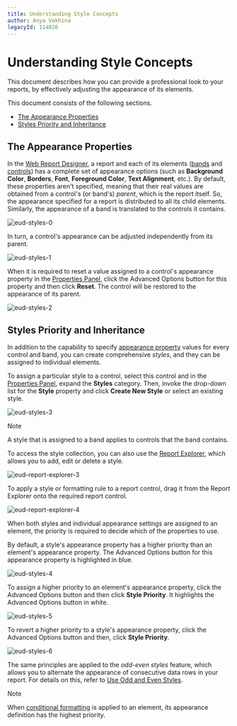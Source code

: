 ```yaml
---
title: Understanding Style Concepts
author: Anya Vekhina
legacyId: 114826
---
```

# Understanding Style Concepts
This document describes how you can provide a professional look to your reports, by effectively adjusting the appearance of its elements.

This document consists of the following sections.
* [The Appearance Properties](#properties)
* [Styles Priority and Inheritance](#inheritance)

## <a name="properties"/>The Appearance Properties
In the [Web Report Designer](../../../report-designer.md), a report and each of its elements ([bands](../../report-elements/report-bands.md) and [controls](../../report-elements/report-controls.md)) has a complete set of appearance options (such as **Background Color**, **Borders**, **Font**, **Foreground Color**, **Text Alignment**, etc.). By default, these properties aren't specified, meaning that their real values are obtained from a control's (or band's) _parent_, which is the report itself. So, the appearance specified for a report is distributed to all its child elements. Similarly, the appearance of a band is translated to the controls it contains.

![eud-styles-0](../../../../images/img120191.png)

In turn, a control's appearance can be adjusted independently from its parent.

![eud-styles-1](../../../../images/img120192.png)

When it is required to reset a value assigned to a control's appearance property in the [Properties Panel](../../interface-elements/properties-panel.md), click the Advanced Options button for this property and then click **Reset**. The control will be restored to the appearance of its parent.

![eud-styles-2](../../../../images/img120193.png)

## <a name="inheritance"/>Styles Priority and Inheritance
In addition to the capability to specify [appearance property](#properties) values for every control and band, you can create comprehensive _styles_, and they can be assigned to individual elements.

To assign a particular style to a control, select this control and in the [Properties Panel](../../interface-elements/properties-panel.md), expand the **Styles** category. Then, invoke the drop-down list for the **Style** property and click **Create New Style** or select an existing style.

![eud-styles-3](../../../../images/img120194.png)

> [!NOTE]
> A style that is assigned to a band applies to controls that the band contains.

To access the style collection, you can also use the [Report Explorer](../../interface-elements/report-explorer.md), which allows you to add, edit or delete a style.

![eud-report-explorer-3](../../../../images/img120129.png)

To apply a style or formatting rule to a report control, drag it from the Report Explorer onto the required report control.

![eud-report-explorer-4](../../../../images/img120130.png)

When both styles and individual appearance settings are assigned to an element, the priority is required to decide which of the properties to use.

By default, a style's appearance property has a higher priority than an element's appearance property. The Advanced Options button for this appearance property is highlighted in blue.

![eud-styles-4](../../../../images/img120195.png)

To assign a higher priority to an element's appearance property, click the Advanced Options button and then click **Style Priority**. It highlights the Advanced Options button in white.

![eud-styles-5](../../../../images/img120196.png)

To revert a higher priority to a style's appearance property, click the Advanced Options button and then, click **Style Priority**.

![eud-styles-6](../../../../images/img120197.png)

The same principles are applied to the _odd-even styles_ feature, which allows you to alternate the appearance of consecutive data rows in your report. For details on this, refer to [Use Odd and Even Styles](use-odd-and-even-styles.md).

> [!NOTE]
> When [conditional formatting](conditionally-change-a-controls-appearance.md) is applied to an element, its appearance definition has the highest priority.